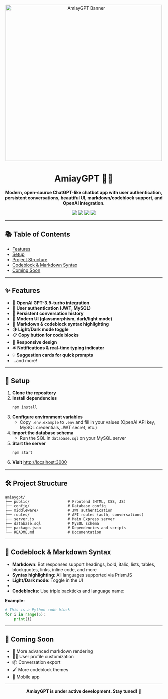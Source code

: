 <p align="center">
  <img src="https://i.imgur.com/n7CidQ5.png" alt="AmiayGPT Banner" width="500"/>
</p>

<h1 align="center">AmiayGPT 🤖✨</h1>

<p align="center">
  <b>Modern, open-source ChatGPT-like chatbot app with user authentication, persistent conversations, beautiful UI, markdown/codeblock support, and OpenAI integration.</b>
</p>

<p align="center">
  <img src="https://img.shields.io/badge/Node.js-18.x-green?logo=node.js"/>
  <img src="https://img.shields.io/github/license/votreuser/amiaygpt"/>
  <img src="https://img.shields.io/badge/OpenAI-API-blueviolet"/>
  <img src="https://img.shields.io/badge/PRs-welcome-brightgreen.svg"/>
</p>

---

## 📚 Table of Contents
- [Features](#-features)
- [Setup](#-setup)
- [Project Structure](#-project-structure)
- [Codeblock & Markdown Syntax](#-codeblock--markdown-syntax)
- [Coming Soon](#-coming-soon)

---

## ✨ Features

- 🤖 **OpenAI GPT-3.5-turbo integration**
- 🔐 **User authentication (JWT, MySQL)**
- 💬 **Persistent conversation history**
- 🎨 **Modern UI (glassmorphism, dark/light mode)**
- 📝 **Markdown & codeblock syntax highlighting**
- 🌗 **Light/Dark mode toggle**
- 📋 **Copy button for code blocks**
- 📱 **Responsive design**
- 🛎️ **Notifications & real-time typing indicator**
- 💡 **Suggestion cards for quick prompts**
- ...and more!

---

## 🚀 Setup

1. **Clone the repository**
2. **Install dependencies**
   ```bash
   npm install
   ```
3. **Configure environment variables**
   - Copy `.env.example` to `.env` and fill in your values (OpenAI API key, MySQL credentials, JWT secret, etc.)
4. **Import the database schema**
   - Run the SQL in `database.sql` on your MySQL server
5. **Start the server**
   ```bash
   npm start
   ```
6. **Visit** [http://localhost:3000](http://localhost:3000)

---

## 🛠️ Project Structure

```text
amiaygpt/
├── public/                 # Frontend (HTML, CSS, JS)
├── config/                 # Database config
├── middleware/             # JWT authentication
├── routes/                 # API routes (auth, conversations)
├── server.js               # Main Express server
├── database.sql            # MySQL schema
├── package.json            # Dependencies and scripts
└── README.md               # Documentation
```

---

## 📝 Codeblock & Markdown Syntax

- **Markdown**: Bot responses support headings, bold, italic, lists, tables, blockquotes, links, inline code, and more
- **Syntax highlighting**: All languages supported via PrismJS
- **Light/Dark mode**: Toggle in the UI
- 
- **Codeblocks**: Use triple backticks and language name:

**Example:**
```python
# This is a Python code block
for i in range(5):
    print(i)
```

---

## 🧩 Coming Soon

- 🎨 More advanced markdown rendering
- 🧑‍💻 User profile customization
- 📦 Conversation export
- 🖌️ More codeblock themes
- 📱 Mobile app

---

<p align="center"><b>AmiayGPT is under active development. Stay tuned! 🚀</b></p> 

